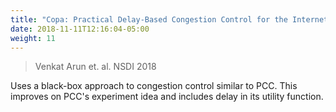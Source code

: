 ```yaml
---
title: "Copa: Practical Delay-Based Congestion Control for the Internet"
date: 2018-11-11T12:16:04-05:00
weight: 11
---
```


> Venkat Arun et. al. NSDI 2018

Uses a black-box approach to congestion control similar to PCC. This improves on PCC's experiment idea and includes delay in its utility function. 

<!--more-->